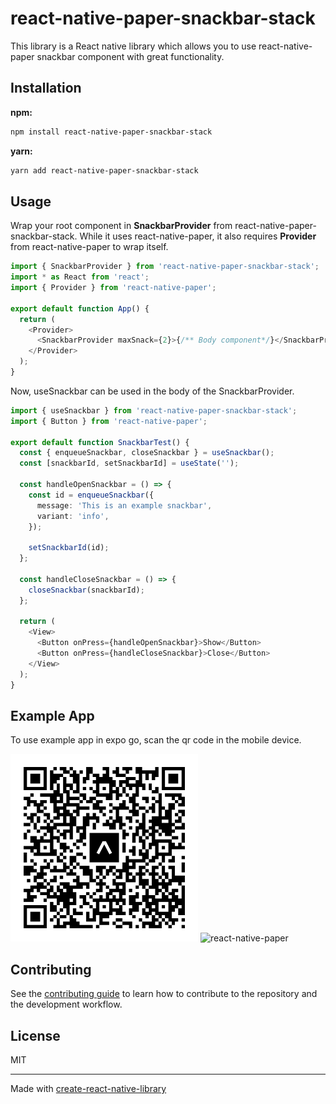 # react-native-paper-snackbar-stack

This library is a React native library which allows you to use react-native-paper snackbar component with great functionality.

## Installation

**npm:**

```sh
npm install react-native-paper-snackbar-stack
```

**yarn:**

```sh
yarn add react-native-paper-snackbar-stack
```

## Usage

Wrap your root component in **SnackbarProvider** from react-native-paper-snackbar-stack. While it uses react-native-paper, it also requires **Provider** from react-native-paper to wrap itself.

```ts
import { SnackbarProvider } from 'react-native-paper-snackbar-stack';
import * as React from 'react';
import { Provider } from 'react-native-paper';

export default function App() {
  return (
    <Provider>
      <SnackbarProvider maxSnack={2}>{/** Body component*/}</SnackbarProvider>
    </Provider>
  );
}
```

Now, useSnackbar can be used in the body of the SnackbarProvider.

```ts
import { useSnackbar } from 'react-native-paper-snackbar-stack';
import { Button } from 'react-native-paper';

export default function SnackbarTest() {
  const { enqueueSnackbar, closeSnackbar } = useSnackbar();
  const [snackbarId, setSnackbarId] = useState('');

  const handleOpenSnackbar = () => {
    const id = enqueueSnackbar({
      message: 'This is an example snackbar',
      variant: 'info',
    });

    setSnackbarId(id);
  };

  const handleCloseSnackbar = () => {
    closeSnackbar(snackbarId);
  };

  return (
    <View>
      <Button onPress={handleOpenSnackbar}>Show</Button>
      <Button onPress={handleCloseSnackbar}>Close</Button>
    </View>
  );
}
```

## Example App

To use example app in expo go, scan the qr code in the mobile device.

  <img alt="react-native-paper" src="docs/assets/expo-go.svg" height="300">
  <img alt="react-native-paper" src="https://s4.gifyu.com/images/ipad_demo.md.gif" height="300">

## Contributing

See the [contributing guide](CONTRIBUTING.md) to learn how to contribute to the repository and the development workflow.

## License

MIT

---

Made with [create-react-native-library](https://github.com/callstack/react-native-builder-bob)
